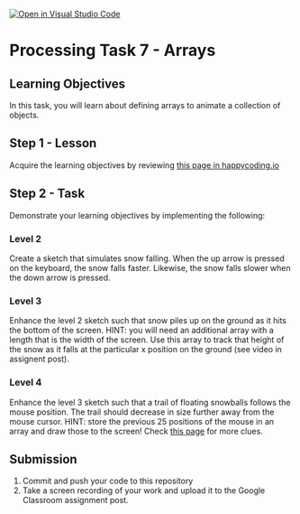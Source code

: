 [![Open in Visual Studio Code](https://classroom.github.com/assets/open-in-vscode-f059dc9a6f8d3a56e377f745f24479a46679e63a5d9fe6f495e02850cd0d8118.svg)](https://classroom.github.com/online_ide?assignment_repo_id=6668874&assignment_repo_type=AssignmentRepo)
# Processing Task 7 - Arrays

## Learning Objectives
In this task, you will learn about defining arrays to animate a collection of objects.



## Step 1 - Lesson
Acquire the learning objectives by reviewing [this page in happycoding.io](https://happycoding.io/tutorials/processing/arrays)

## Step 2 - Task
Demonstrate your learning objectives by implementing the following:
  
### Level 2
Create a sketch that simulates snow falling. When the up arrow is pressed on the keyboard, the snow falls faster.  Likewise, the snow falls slower when the down arrow is pressed.
  
### Level 3
Enhance the level 2 sketch such that snow piles up on the ground as it hits the bottom of the screen.  HINT:  you will need an additional array with a length that is the width of the screen.  Use this array to track that height of the snow as it falls at the particular x position on the ground (see video in assignent post).
  
### Level 4
Enhance the level 3 sketch such that a trail of floating snowballs follows the mouse position.  The trail should decrease in size further away from the mouse cursor.  HINT: store the previous 25 positions of the mouse in an array and draw those to the screen! Check [this page](https://processing.org/tutorials/arrays) for more clues.
  


## Submission
1. Commit and push your code to this repository
2. Take a screen recording of your work and upload it to the Google Classroom assignment post.
